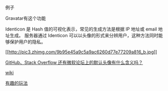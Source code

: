 
例子

Gravatar有这个功能

Identicon 是 Hash 值的可视化表示，常见的生成方法是根据 IP 地址或 email 地址生成。 服务器通过 Identicon 可以以头像的形式来分辨用户，这种方法同时能够保护用户的隐私。


[[http://pic3.zhimg.com/9b95e45a9c5a9ac6260d77e77209a816_b.jpg]]

[GitHub、Stack Overflow 还有微软论坛上的默认头像有什么含义吗？](http://www.zhihu.com/question/26387811)

[wiki](https://en.wikipedia.org/wiki/Identicon)

[有趣的玩法](http://meta.stackexchange.com/questions/37328/my-god-its-full-of-unicorns)